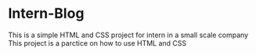 # Intern-Blog

This is a simple HTML and CSS project for intern in a small scale company
This project is a parctice on how to use HTML and CSS
